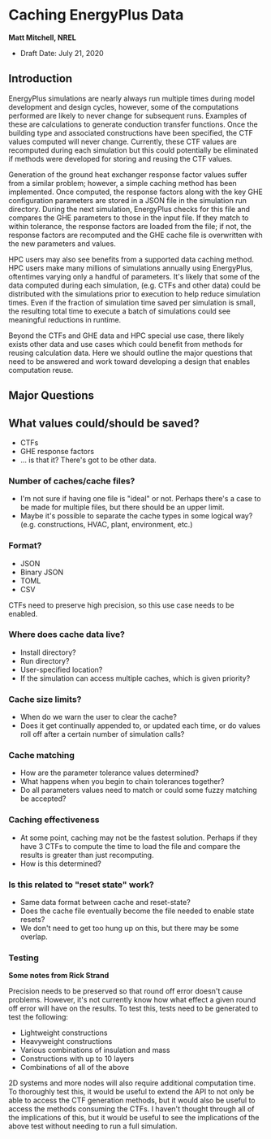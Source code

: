 # Caching EnergyPlus Data

**Matt Mitchell, NREL**

- Draft Date: July 21, 2020

## Introduction

EnergyPlus simulations are nearly always run multiple times during model development and design cycles, however, some of the computations performed are likely to never change for subsequent runs. Examples of these are calculations to generate conduction transfer functions. Once the building type and associated constructions have been specified, the CTF values computed will never change. Currently, these CTF values are recomputed during each simulation but this could potentially be eliminated if methods were developed for storing and reusing the CTF values.

Generation of the ground heat exchanger response factor values suffer from a similar problem; however, a simple caching method has been implemented. Once computed, the response factors along with the key GHE configuration parameters are stored in a JSON file in the simulation run directory. During the next simulation, EnergyPlus checks for this file and compares the GHE parameters to those in the input file. If they match to within tolerance, the response factors are loaded from the file; if not, the response factors are recomputed and the GHE cache file is overwritten with the new parameters and values.

HPC users may also see benefits from a supported data caching method. HPC users make many millions of simulations annually using EnergyPlus, oftentimes varying only a handful of parameters. It's likely that some of the data computed during each simulation, (e.g. CTFs and other data) could be distributed with the simulations prior to execution to help reduce simulation times. Even if the fraction of simulation time saved per simulation is small, the resulting total time to execute a batch of simulations could see meaningful reductions in runtime.
 
Beyond the CTFs and GHE data and HPC special use case, there likely exists other data and use cases which could benefit from methods for reusing calculation data. Here we should outline the major questions that need to be answered and work toward developing a design that enables computation reuse.

## Major Questions

## What values could/should be saved?

- CTFs
- GHE response factors
- ... is that it? There's got to be other data.

### Number of caches/cache files?

- I'm not sure if having one file is "ideal" or not. Perhaps there's a case to be made for multiple files, but there should be an upper limit.
- Maybe it's possible to separate the cache types in some logical way? (e.g. constructions, HVAC, plant, environment, etc.)

### Format?

- JSON
- Binary JSON
- TOML
- CSV

CTFs need to preserve high precision, so this use case needs to be enabled.

### Where does cache data live?

- Install directory?
- Run directory?
- User-specified location?
- If the simulation can access multiple caches, which is given priority?

### Cache size limits?

- When do we warn the user to clear the cache?
- Does it get continually appended to, or updated each time, or do values roll off after a certain number of simulation calls?

### Cache matching

- How are the parameter tolerance values determined? 
- What happens when you begin to chain tolerances together?
- Do all parameters values need to match or could some fuzzy matching be accepted?

### Caching effectiveness

- At some point, caching may not be the fastest solution. Perhaps if they have 3 CTFs to compute the time to load the file and compare the results is greater than just recomputing.
- How is this determined?

### Is this related to "reset state" work?

- Same data format between cache and reset-state?
- Does the cache file eventually become the file needed to enable state resets?
- We don't need to get too hung up on this, but there may be some overlap.

### Testing

**Some notes from Rick Strand**

Precision needs to be preserved so that round off error doesn't cause problems. However, it's not currently know how what effect a given round off error will have on the results. To test this, tests need to be generated to test the following:

- Lightweight constructions
- Heavyweight constructions
- Various combinations of insulation and mass
- Constructions with up to 10 layers
- Combinations of all of the above

2D systems and more nodes will also require additional computation time. To thoroughly test this, it would be useful to extend the API to not only be able to access the CTF generation methods, but it would also be useful to access the methods consuming the CTFs. I haven't thought through all of the implications of this, but it would be useful to see the implications of the above test without needing to run a full simulation.
